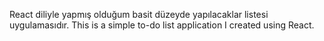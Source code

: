 React diliyle yapmış olduğum basit düzeyde yapılacaklar listesi uygulamasıdır.
This is a simple to-do list application I created using React.
